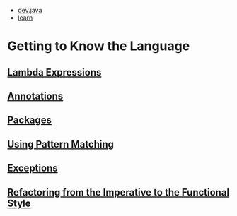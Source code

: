 - [dev.java](https://dev.java)
- [learn](https://dev.java/learn/)

# Getting to Know the Language

## [Lambda Expressions](lambdas.md)
## [Annotations](annotations.md)
## [Packages](packages.md)
## [Using Pattern Matching](pattern-matching.md)
## [Exceptions](exceptions.md)
## [Refactoring from the Imperative to the Functional Style](refactoring-to-functional-style.md)

